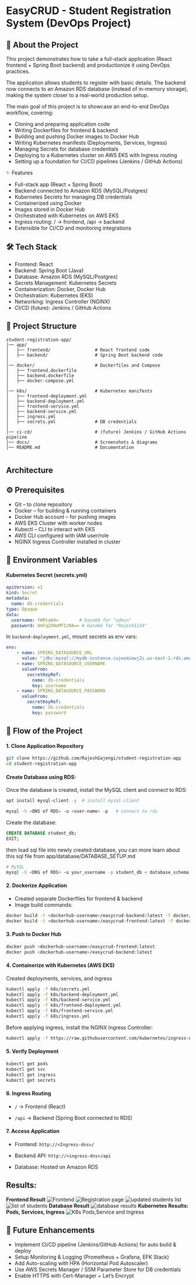 # EasyCRUD - Student Registration System (DevOps Project)

## 📖 About the Project

This project demonstrates how to take a full-stack application (React frontend + Spring Boot backend) and productionize it using DevOps practices.

The application allows students to register with basic details. The backend now connects to an Amazon RDS database (instead of in-memory storage), making the system closer to a real-world production setup.

The main goal of this project is to showcase an end-to-end DevOps workflow, covering:

- Cloning and preparing application code
- Writing Dockerfiles for frontend & backend
- Building and pushing Docker images to Docker Hub
- Writing Kubernetes manifests (Deployments, Services, Ingress)
- Managing Secrets for database credentials
- Deploying to a Kubernetes cluster on AWS EKS with Ingress routing
- Setting up a foundation for CI/CD pipelines (Jenkins / GitHub Actions)

✨ Features

- Full-stack app (React + Spring Boot)
- Backend connected to Amazon RDS (MySQL/Postgres)
- Kubernetes Secrets for managing DB credentials
- Containerized using Docker
- Images stored in Docker Hub
- Orchestrated with Kubernetes on AWS EKS
- Ingress routing: / → frontend, /api → backend
- Extensible for CI/CD and monitoring integrations

## 🛠️ Tech Stack

- Frontend: React
- Backend: Spring Boot (Java)
- Database: Amazon RDS (MySQL/Postgres)
- Secrets Management: Kubernetes Secrets
- Containerization: Docker, Docker Hub
- Orchestration: Kubernetes (EKS)
- Networking: Ingress Controller (NGINX)
- CI/CD (future): Jenkins / GitHub Actions

## 📂 Project Structure
```
student-registration-app/
│── app/
│   ├── frontend/                 # React frontend code
│   ├── backend/                  # Spring Boot backend code
│
│── docker/                       # Dockerfiles and Compose
│   ├── frontend.dockerfile
│   ├── backend.dockerfile
│   ├── docker-compose.yml
│
│── k8s/                          # Kubernetes manifests
│   ├── frontend-deployment.yml
│   ├── backend-deployment.yml
│   ├── frontend-service.yml
│   ├── backend-service.yml
│   ├── ingress.yml
│   ├── secrets.yml               # DB credentials
│
│── ci-cd/                        # (future) Jenkins / GitHub Actions pipeline
│── docs/                         # Screenshots & diagrams
│── README.md                     # Documentation


```
<!-- │── .env.example                  # Example environment variables -->

## Architecture

## ⚙️ Prerequisites

- Git – to clone repository
- Docker – for building & running containers
- Docker Hub account – for pushing images
- AWS EKS Cluster with worker nodes
- Kubectl – CLI to interact with EKS
- AWS CLI configured with IAM user/role
- NGINX Ingress Controller installed in cluster

## 🔑 Environment Variables
#### Kubernetes Secret (secrets.yml)
```yml
apiVersion: v1
kind: Secret
metadata:
  name: db-credentials
type: Opaque
data:
  username: YWRtaW4=        # base64 for "admin"
  password: UmFqZXNoMTIzNA== # base64 for "Rajesh1234"
```
In `backend-deployment.yml`, mount secrets as env vars:

```yaml
env:
    - name: SPRING_DATASOURCE_URL
      value: "jdbc:mysql://mydb-instance.cujwsmiewj2i.us-east-1.rds.amazonaws.com:3306/student_db"
    - name: SPRING_DATASOURCE_USERNAME
      valueFrom:
        secretKeyRef:
          name: db-credentials
          key: username
    - name: SPRING_DATASOURCE_PASSWORD
      valueFrom:
        secretKeyRef:
          name: db-credentials
          key: password
```


## 🔄 Flow of the Project
#### 1. Clone Application Repository

```bash
git clone https://github.com/RajeshGajengi/student-registration-app
cd student-registration-app
```
####  Create Database using RDS:
Once the database is created, install the MySQL client and connect to RDS:
```bash
apt install mysql-client -y  # install mysql-client

mysql -h <DNS of RDS> -u <user-name> -p   # connect to rds
```
Create the database:
```sql
CREATE DATABASE student_db;
EXIT;
```
then load sql file into newly created database, you can more learn about this sql file from app/database/DATABASE_SETUP.md
```bash
# MySQL
mysql -h <DNS of RDS> -u your_username -p student_db < database_schema.sql
```


#### 2. Dockerize Application

- Created separate Dockerfiles for frontend & backend
- Image build commands:
```bash
docker build -t <dockerhub-username>/easycrud-backend:latest -f docker/backend.dockerfile ./app/backend
docker build -t <dockerhub-username>/easycrud-frontend:latest -f docker/frontend.dockerfile ./app/frontend
```

#### 3. Push to Docker Hub
```bash
docker push <dockerhub-username>/easycrud-frontend:latest
docker push <dockerhub-username>/easycrud-backend:latest
```

#### 4. Containerize with Kubernetes (AWS EKS)

Created deployments, services, and ingress
```bash
kubectl apply -f k8s/secrets.yml
kubectl apply -f k8s/backend-deployment.yml
kubectl apply -f k8s/backend-service.yml
kubectl apply -f k8s/frontend-deployment.yml
kubectl apply -f k8s/frontend-service.yml
kubectl apply -f k8s/ingress.yml

```
Before applying ingress, install the NGINX Ingress Controller:
```bash
kubectl apply -f https://raw.githubusercontent.com/kubernetes/ingress-nginx/main/deploy/static/provider/cloud/deploy.yaml
```
#### 5. Verify Deployment
```bash
kubectl get pods
kubectl get svc
kubectl get ingress
kubectl get secrets
```

#### 6. Ingress Routing

- `/` → Frontend (React)

- `/api` → Backend (Spring Boot connected to RDS)

#### 7. Access Application

- Frontend: `http://<Ingress-dns>/`

- Backend API: `http://<ingress-dns>/api`
- Database: Hosted on Amazon RDS

## Results:
**Frontend Result**
![Frontend](docs/frontend_page.png)
![Registration page](docs/registration_page.png)
![updated students list](docs/frontend_with_new_user.png)
![list of students](docs/list_of_students.png)
**Database Result**
![database results](docs/database_results.png)
**Kubernetes Results: Pods, Services, Ingress**
![K8s Pods,Service and Ingress](docs/k8s_objects.png)


## 🚀 Future Enhancements

- Implement CI/CD pipeline (Jenkins/GitHub Actions) for auto build & deploy
- Setup Monitoring & Logging (Prometheus + Grafana, EFK Stack)
- Add Auto-scaling with HPA (Horizontal Pod Autoscaler)
- Use AWS Secrets Manager / SSM Parameter Store for DB credentials
- Enable HTTPS with Cert-Manager + Let’s Encrypt